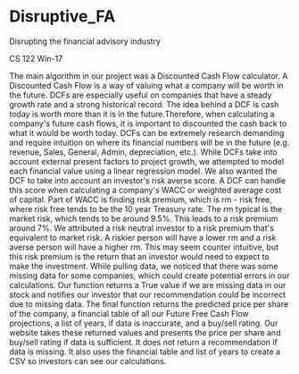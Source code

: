 # Disruptive_FA
Disrupting the financial advisory industry

CS 122 Win-17

The main algorithm in our project was a Discounted Cash Flow calculator.  A Discounted Cash Flow is a way of 
valuing what a company will be worth in the future.  DCFs are especially useful on companies that have a steady 
growth rate and a strong historical record.  The idea behind a DCF is cash today is worth more than it is in the future.Therefore, when calculating a company's future cash flows, it is important to discounted the cash back to what it would be worth today.  DCFs can be extremely research demanding and require intuition on where its financial numbers will be in the future (e.g. revenue, Sales, General, Admin, depreciation, etc.).  While DCFs take into account external present factors to project growth, we attempted to model each financial value using a linear regression model.  We also wanted the DCF to take into account an investor's risk averse score.  A DCF can handle this score when calculating a company's WACC or weighted average cost of capital.  Part of WACC is finding risk premium, which is rm - risk free, where risk free tends to be the 10 year Treasury rate.  The rm typical is the market risk, which tends to be around 9.5%.  This leads to a risk premium around 7%.  We attributed a risk neutral investor to a risk premium that's equivalent to market risk.  A riskier person will have a lower rm and a risk averse person will have a higher rm.  This may seem counter intuitive, but this risk premium is the return that an investor would need to expect to make the investment. While pulling data, we noticed that there was some missing data for some companies, which could create potential errors in our calculations. Our function returns a True value if we are missing data in our stock and notifies our investor that our recommendation could be incorrect due to missing data.  The final function returns the predicted price per share of the company, a financial table of all our Future Free Cash Flow projections, a list of years, if data is inaccurate, and a buy/sell rating.  Our website takes these returned values and presents the price per share and buy/sell rating if data is sufficient.  It does not return a recommendation if data is missing.  It also uses the financial table and list of years to create a CSV so investors can see our calculations.